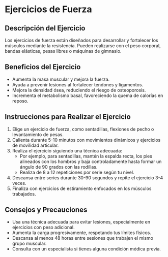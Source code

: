 # Ejercicios de Fuerza

## Descripción del Ejercicio
Los ejercicios de fuerza están diseñados para desarrollar y fortalecer los músculos mediante la resistencia. Pueden realizarse con el peso corporal, bandas elásticas, pesas libres o máquinas de gimnasio.

## Beneficios del Ejercicio
- Aumenta la masa muscular y mejora la fuerza.
- Ayuda a prevenir lesiones al fortalecer tendones y ligamentos.
- Mejora la densidad ósea, reduciendo el riesgo de osteoporosis.
- Incrementa el metabolismo basal, favoreciendo la quema de calorías en reposo.

## Instrucciones para Realizar el Ejercicio
1. Elige un ejercicio de fuerza, como sentadillas, flexiones de pecho o levantamiento de pesas.
2. Calienta durante 5-10 minutos con movimientos dinámicos y ejercicios de movilidad articular.
3. Realiza el ejercicio siguiendo una técnica adecuada: 
   - Por ejemplo, para sentadillas, mantén la espalda recta, los pies alineados con los hombros y baja controladamente hasta formar un ángulo de 90 grados con las rodillas.
   - Realiza de 8 a 12 repeticiones por serie según tu nivel.
4. Descansa entre series durante 30-90 segundos y repite el ejercicio 3-4 veces.
5. Finaliza con ejercicios de estiramiento enfocados en los músculos trabajados.

## Consejos y Precauciones
- Usa una técnica adecuada para evitar lesiones, especialmente en ejercicios con peso adicional.
- Aumenta la carga progresivamente, respetando tus límites físicos.
- Descansa al menos 48 horas entre sesiones que trabajen el mismo grupo muscular.
- Consulta con un especialista si tienes alguna condición médica previa.